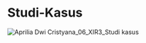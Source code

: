 # Studi-Kasus
![Aprilia Dwi Cristyana_06_XIR3_Studi kasus](https://user-images.githubusercontent.com/60412314/88551542-2a5cb780-d04d-11ea-8be6-e9c0ef11a7b0.jpg)
